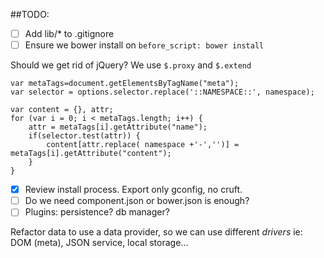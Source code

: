 ##TODO:
- [ ] Add lib/* to .gitignore
- [ ] Ensure we bower install on `before_script: bower install`

Should we get rid of jQuery?
We use `$.proxy` and `$.extend`

```
var metaTags=document.getElementsByTagName("meta");
var selector = options.selector.replace('::NAMESPACE::', namespace);

var content = {}, attr;
for (var i = 0; i < metaTags.length; i++) {
    attr = metaTags[i].getAttribute("name");
    if(selector.test(attr)) {
        content[attr.replace( namespace +'-','')] = metaTags[i].getAttribute("content");
    }
}
```

- [x] Review install process. Export only gconfig, no cruft.
- [ ] Do we need component.json or bower.json is enough?
- [ ] Plugins: persistence? db manager? 

Refactor data to use a data provider, so we can use different _drivers_ ie: DOM (meta), JSON service, local storage...


